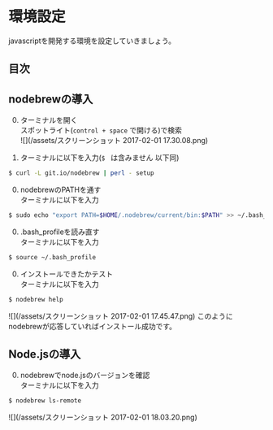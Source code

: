 # 環境設定
javascriptを開発する環境を設定していきましょう。

## 目次
<!-- toc -->

## nodebrewの導入
0. ターミナルを開く  
スポットライト(`control + space` で開ける)で検索<br />
![](/assets/スクリーンショット 2017-02-01 17.30.08.png)

0. ターミナルに以下を入力(`$ ` は含みません 以下同)<br />
```bash
$ curl -L git.io/nodebrew | perl - setup
```

0. nodebrewのPATHを通す<br />
ターミナルに以下を入力
```bash
$ sudo echo "export PATH=$HOME/.nodebrew/current/bin:$PATH" >> ~/.bash_profile
```

0. .bash_profileを読み直す<br />
ターミナルに以下を入力
```bash
$ source ~/.bash_profile
```

0. インストールできたかテスト<br />
ターミナルに以下を入力
```bash
$ nodebrew help
```
![](/assets/スクリーンショット 2017-02-01 17.45.47.png)
このようにnodebrewが応答していればインストール成功です。

## Node.jsの導入
0. nodebrewでnode.jsのバージョンを確認<br />
ターミナルに以下を入力
```bash
$ nodebrew ls-remote
```
![](/assets/スクリーンショット 2017-02-01 18.03.20.png)